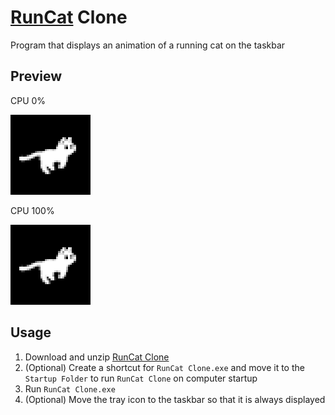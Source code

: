 # [RunCat](https://github.com/Kyome22/RunCat_for_windows) Clone

Program that displays an animation of a running cat on the taskbar

## Preview

CPU 0%

![Preview 1%](preview-0.gif)

CPU 100%

![Preview 100%](preview-100.gif)

## Usage

1. Download and unzip [RunCat Clone](https://github.com/yehwankim23/runcat-clone/releases/latest/download/runcat-clone.zip)
2. (Optional) Create a shortcut for `RunCat Clone.exe` and move it to the `Startup Folder` to run `RunCat Clone` on computer startup
3. Run `RunCat Clone.exe`
4. (Optional) Move the tray icon to the taskbar so that it is always displayed
